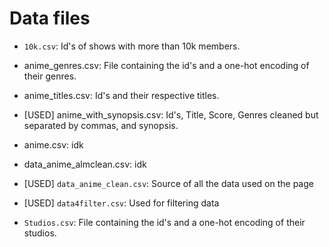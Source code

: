 # Data files

- `10k.csv`: Id's of shows with more than 10k members.

- anime_genres.csv: File containing the id's and a one-hot encoding of their genres.

- anime_titles.csv: Id's and their respective titles.

- [USED] anime_with_synopsis.csv: Id's, Title, Score, Genres cleaned but separated by commas, and synopsis.

- anime.csv: idk

- data_anime_almclean.csv: idk

- [USED] `data_anime_clean.csv`: Source of all the data used on the page

- [USED] `data4filter.csv`: Used for filtering data

- `Studios.csv`: File containing the id's and a one-hot encoding of their studios.